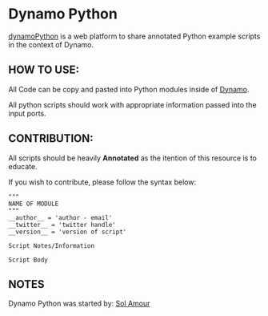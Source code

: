 # Dynamo Python
[dynamoPython](https://github.com/Amoursol/dynamoPython) is a web platform to share annotated Python example scripts in the context of Dynamo.

## HOW TO USE:
All Code can be copy and pasted into Python modules inside of [Dynamo](http://dynamobim.org/). 

All python scripts should work with appropriate information passed into the input ports. 

## CONTRIBUTION:
All scripts should be heavily **Annotated** as the itention of this resource is to educate.

If you wish to contribute, please follow the syntax below:

```
"""
NAME OF MODULE
"""
__author__ = 'author - email'
__twitter__ = 'twitter handle'
__version__ = 'version of script'

Script Notes/Information

Script Body
```
## NOTES
Dynamo Python was started by: [Sol Amour](https://github.com/Amoursol/dynamoPython)
